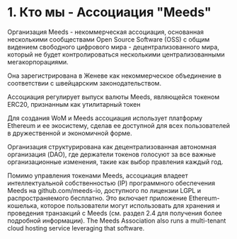 
# 1. Кто мы - Ассоциация "Meeds"

Организация Meeds - некоммерческая ассоциация, основанная несколькими сообществами Open Source Software (OSS) с общим видением свободного цифрового мира - децентрализованного мира, который не будет контролироваться несколькими централизованными мегакорпорациями.

Она зарегистрирована в Женеве как некоммерческое объединение в соответствии с швейцарским законодательством.

Ассоциация регулирует выпуск валюты Meeds, являющейся токеном ERC20, признанным как утилитарный токен

Для создания WoM и Meeds ассоциация использует платформу Ethereum и ее экосистему, сделав ее доступной для всех пользователей в дружественной и экономичной форме.

Организация структурирована как децентрализованная автономная организация (DAO), где держатели токенов голосуют за все важные организационные изменения, такие как выбор правления каждый год.

Помимо управления токенами Meeds, ассоциация владеет интеллектуальной собственностью (IP) программного обеспечения Meeds на github.com/meeds-io, доступного по лицензии LGPL и распространяемого бесплатно.  Это включает приложение Ethereum-кошелька, которое пользователи могут использовать для хранения и проведения транзакций с Meeds (см. раздел 2.4 для получения более подробной информации). The Meeds Association also runs a multi-tenant cloud hosting service leveraging that software.
